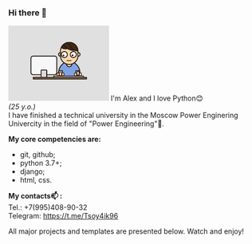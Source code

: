 ### Hi there 👋


<img src="itsme.gif" alt='Тут картинка' style="width: 40%; margin-right: auto;">
I'm Alex and I love Python😊 <br>
<i>(25 y.o.)</i><br>
I have finished a technical university in the Moscow Power Enginering Univercity in the field of "Power Engineering"👷.<br>

<b>My core competencies are:</b>
 - git, github;
 - python 3.7+;
 - django;
 - html, css.

<b>My contacts📫 :</b><br>
    Tel.: +7(995)408-90-32<br>
    Telegram: https://t.me/Tsoy4ik96<br>

All major projects and templates are presented below. Watch and enjoy!
<!--
**TsoyAlV/TsoyAlV** is a ✨ _special_ ✨ repository because its `README.md` (this file) appears on your GitHub profile.

Here are some ideas to get you started:

- 🔭 I’m currently working on ...
- 🌱 I’m currently learning ...
- 👯 I’m looking to collaborate on ...
- 🤔 I’m looking for help with ...
- 💬 Ask me about ...
- 📫 How to reach me: ...
- 😄 Pronouns: ...
- ⚡ Fun fact: ...
-->
